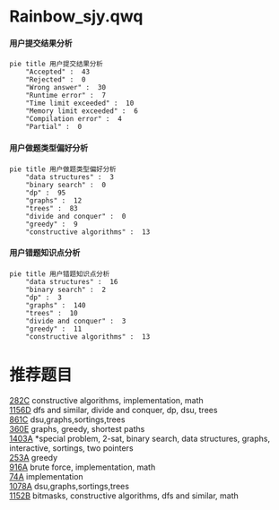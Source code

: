 # Rainbow_sjy.qwq

<!-- tabs:start -->



#### **用户提交结果分析**

```mermaid
pie title 用户提交结果分析
    "Accepted" :  43
    "Rejected" :  0
    "Wrong answer" :  30
    "Runtime error" :  7
    "Time limit exceeded" :  10
    "Memory limit exceeded" :  6
    "Compilation error" :  4
    "Partial" :  0
```

#### **用户做题类型偏好分析**

```mermaid
pie title 用户做题类型偏好分析
    "data structures" :  3
    "binary search" :  0
    "dp" :  95
    "graphs" :  12
    "trees" :  83
    "divide and conquer" :  0
    "greedy" :  9
    "constructive algorithms" :  13
```
#### **用户错题知识点分析**

```mermaid
pie title 用户错题知识点分析
    "data structures" :  16
    "binary search" :  2
    "dp" :  3
    "graphs" :  140
    "trees" :  10
    "divide and conquer" :  3
    "greedy" :  11
    "constructive algorithms" :  13
```



<!-- tabs:end -->
# 推荐题目
[282C](https://codeforces.com/contest/282/problem/C)		constructive algorithms,
                        implementation,
                        math		  
[1156D](https://codeforces.com/contest/1156/problem/D)		dfs and similar,
                        divide and conquer,
                        dp,
                        dsu,
                        trees		  
[861C](https://codeforces.com/contest/861/problem/C)		dsu,graphs,sortings,trees		  
[360E](https://codeforces.com/contest/360/problem/E)		graphs,
                        greedy,
                        shortest paths		  
[1403A](https://codeforces.com/contest/1403/problem/A)		*special problem,
                        2-sat,
                        binary search,
                        data structures,
                        graphs,
                        interactive,
                        sortings,
                        two pointers		  
[253A](https://codeforces.com/contest/253/problem/A)		greedy		  
[916A](https://codeforces.com/contest/916/problem/A)		brute force,
                        implementation,
                        math		  
[74A](https://codeforces.com/contest/74/problem/A)		implementation		  
[1078A](https://codeforces.com/contest/1078/problem/A)		dsu,graphs,sortings,trees		  
[1152B](https://codeforces.com/contest/1152/problem/B)		bitmasks,
                        constructive algorithms,
                        dfs and similar,
                        math		  
